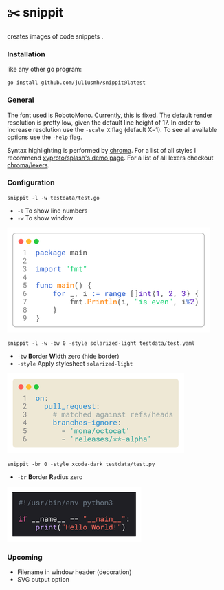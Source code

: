 # ✂️ snippit

creates images of code snippets .

### Installation 
like any other go program:

```shell
go install github.com/juliusmh/snippit@latest
```

### General
The font used is RobotoMono. Currently, this is fixed. The default render resolution
is pretty low, given the default line height of 17. In order to increase resolution 
use the `-scale X` flag (default X=1). To see all available options use the `-help` flag.

Syntax highlighting is performed by [chroma](https://github.com/alecthomas/chroma).
For a list of all styles I recommend [xyproto/splash's demo page](https://xyproto.github.io/splash/docs/all.html).
For a list of all lexers checkout [chroma/lexers](https://github.com/alecthomas/chroma/tree/master/lexers).


### Configuration

```shell
snippit -l -w testdata/test.go 
```

- `-l` To show line numbers
- `-w` To show window

![test.go](testdata/test.go.png)

```shell
snippit -l -w -bw 0 -style solarized-light testdata/test.yaml 
```

- `-bw` **B**order **W**idth zero (hide border)
- `-style` Apply stylesheet `solarized-light`


![test.yaml](testdata/test.yaml.png)

```shell
snippit -br 0 -style xcode-dark testdata/test.py
```

- `-br` **B**order **R**adius zero 

![test.yaml](testdata/test.py.png)

### Upcoming

- Filename in window header (decoration)
- SVG output option
